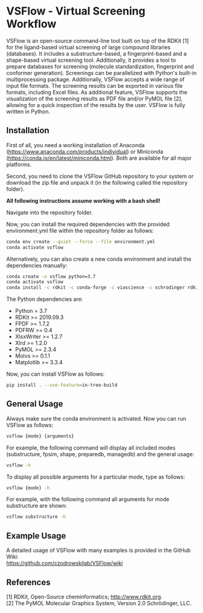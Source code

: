 # VSFlow - Virtual Screening Workflow

VSFlow is an open-source command-line tool built on top of the RDKit [1] for the ligand-based virtual screening 
of large compound libraries (databases). It includes a substructure-based, a fingerprint-based 
and a shape-based virtual screening tool. Additionally, it provides a tool to prepare databases for 
screening (molecule standardization, fingerprint and conformer generation). Screenings can be 
parallelized with Python's built-in multiprocessing package. Additionally, VSFlow accepts a wide 
range of input file formats. The screening results can be exported in various file formats, including Excel files.
As additional feature, VSFlow supports the visualization of the screening results as PDF file
and/or PyMOL file [2], allowing for a quick inspection of the results by the user. VSFlow is fully 
written in Python.

## Installation

First of all, you need a working installation of Anaconda (https://www.anaconda.com/products/individual) or Miniconda (https://conda.io/en/latest/miniconda.html). Both are available for all major platforms.  

Second, you need to clone the VSFlow GitHub repository to your system or download the zip file and unpack it (in the following called the repository folder).   

**All following instructions assume working with a bash shell!**  

Navigate into the repository folder.  

Now, you can install the required dependencies with the provided environment.yml file within the repository folder as follows:
```bash
conda env create --quiet --force --file environment.yml
conda activate vsflow
```
Alternatively, you can also create a new conda environment and install the dependencies manually:
```bash
conda create -n vsflow python=3.7
conda activate vsflow
conda install -c rdkit -c conda-forge -c viascience -c schrodinger rdkit xlrd xlsxwriter pdfrw fpdf pymol molvs matplotlib
```
The Python dependencies are:  
* Python = 3.7
* RDKit >= 2019.09.3
* FPDF >= 1.7.2
* PDFRW >= 0.4
* XlsxWriter >= 1.2.7
* Xlrd >= 1.2.0
* PyMOL >= 2.3.4
* Molvs >= 0.1.1
* Matplotlib >= 3.3.4  

Now, you can install VSFlow as follows:
```bash
pip install . --use-feature=in-tree-build
```

## General Usage
Always make sure the conda environment is activated.
Now you can run VSFlow as follows:  
```bash
vsflow {mode} {arguments}
```
For example, the following command will display all included modes (substructure, fpsim, shape, preparedb, managedb) and the general usage:
```bash
vsflow -h
```
To display all possible arguments for a particular mode, type as follows:
```bash
vsflow {mode} -h
```
For example, with the following command all arguments for mode substructure are shown:
```bash
vsflow substructure -h
```

## Example Usage

A detailed usage of VSFlow with many examples is provided in the GitHub Wiki:  
https://github.com/czodrowskilab/VSFlow/wiki

## References

[1] RDKit, Open-Source cheminformatics; http://www.rdkit.org.  
[2] The PyMOL Molecular Graphics System, Version 2.0 Schrödinger, LLC.